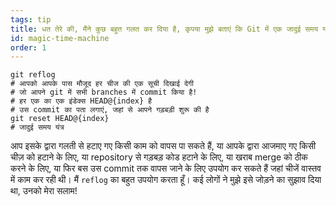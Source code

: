 ```yaml
---
tags: tip
title: धत तेरे की, मैंने कुछ बहुत गलत कर दिया है, कृपया मुझे बताएं कि Git में एक जादुई समय यंत्र है?!
id: magic-time-machine
order: 1
---
```


```git
git reflog
# आपको आपके पास मौजूद हर चीज की एक सूची दिखाई देगी
# जो आपने git में सभी branches में commit किया है!
# हर एक का एक इंडेक्स HEAD@{index} है
# उस commit का पता लगाएं, जहां से आपने गड़बड़ी शुरू की है
git reset HEAD@{index}
# जादुई समय यंत्र
```

आप इसके द्वारा गलती से हटाए गए किसी काम को वापस पा सकते हैं, या आपके द्वारा आजमाए गए किसी चीज़ को हटाने के लिए, या repository से गड़बड़ कोड हटाने के लिए, या खराब merge को ठीक करने के लिए, या फिर बस उस commit तक वापस जाने के लिए उपयोग कर सकते हैं जहां चीजें वास्तव में काम कर रही थी। मैं `reflog` का बहुत उपयोग करता हूँ। कई लोगों ने मुझे इसे जोड़ने का सुझाव दिया था, उनको मेरा सलाम!